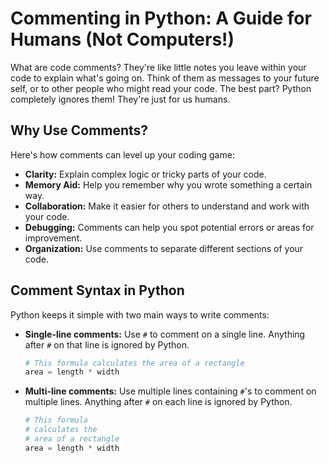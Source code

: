 #  Commenting in Python: A Guide for Humans (Not Computers!)

What are code comments? They're like little notes you leave within your code to explain what's going on. Think of them as messages to your future self, or to other people who might read your code. The best part? Python completely ignores them! They're just for us humans.

## Why Use Comments?

Here's how comments can level up your coding game:

* **Clarity:** Explain complex logic or tricky parts of your code.
* **Memory Aid:** Help you remember why you wrote something a certain way.
* **Collaboration:** Make it easier for others to understand and work with your code.
* **Debugging:**  Comments can help you spot potential errors or areas for improvement.
* **Organization:** Use comments to separate different sections of your code.

## Comment Syntax in Python

Python keeps it simple with two main ways to write comments:

* **Single-line comments:** Use `#` to comment on a single line. Anything after `#` on that line is ignored by Python.

   ```python
   # This formula calculates the area of a rectangle
   area = length * width

* **Multi-line comments:** Use multiple lines containing `#`'s to comment on multiple lines. Anything after `#` on each line is ignored by Python.

   ```python
   # This formula
   # calculates the
   # area of a rectangle
   area = length * width
